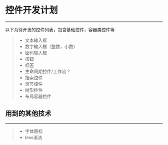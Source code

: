 # 控件开发计划

------

以下为待开发的控件列表，包含基础控件，容器类控件等

> * 文本输入框
> * 数字输入框（整数，小数）
> * 密码输入框
> * 按钮
> * 标签
> * 生命周期控件/工作流？
> * 搜索控件
> * 页签控件
> * 树形控件
> * 布局容器控件 


## 用到的其他技术

-------

> * 字体图标
> * less语法


